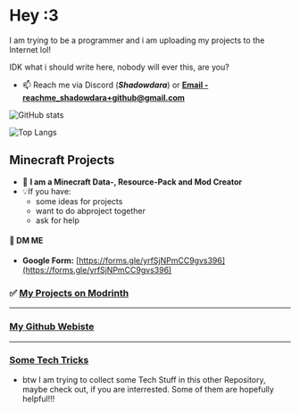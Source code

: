 # Hey :3
I am trying to be a programmer and i am uploading my projects to the Internet lol!

IDK what i should write here, nobody will ever this, are you?

- 📫 Reach me via Discord (***Shadowdara***) or **<a href="mailto:reachme_shadowdara+github@gmail.com">Email - reachme_shadowdara+github@gmail.com</a>**

<!--

- 👋 Hi, I’m @ShadowDara
- 👀 I’m interested in programming
- 🌱 I’m currently learning to code and design my own games
- 💞️ I’m looking to collaborate on my style XD
- 😄 Pronouns: she/her
- ⚡ Fun fact: I never watched something on Netflix
- ✨ My favurite Programming language is tbh **Python** but i dont know a lot different programming languages, so maybe there is altough which i would like more when i discover them but i am using Java the most for Minecraft programming!

-->

<!---
ShadowDara/ShadowDara is a ✨ special ✨ repository because its `README.md` (this file) appears on your GitHub profile.
You can click the Preview link to take a look at your changes.
--->

![GitHub stats](https://github-readme-stats.vercel.app/api?username=Shadowdara&theme=radical)

<!-- 

![Top Time](https://github-readme-stats.vercel.app/api/wakatime?username=Shadowdara&theme=radical&langs_count=20)

-->

![Top Langs](https://github-readme-stats.vercel.app/api/top-langs/?username=Shadowdara&layout=compact&theme=radical&langs_count=20)



## Minecraft Projects

- 🌳 **I am a Minecraft Data-, Resource-Pack and Mod Creator**
- 💡If you have:
  - some ideas for projects
  - want to do abproject together
  - ask for help
#### 📨 **DM ME**

  - **Google Form:** [https://forms.gle/yrfSjNPmCC9gvs396](https://forms.gle/yrfSjNPmCC9gvs396)

### ✅ [My Projects on Modrinth](https://modrinth.com/user/Shadowdara)

<!--
## 🚨 Little Overview

### Simpletimer
-->

---

### [My Github Webiste](https://shadowdara.github.io)

---

### [Some Tech Tricks](https://gist.github.com/ShadowDara/d9891f08687e40a843ec1527c2516f05)

- btw I am trying to collect some Tech Stuff in this other Repository, maybe check out, if you are interrested. Some of them are hopefully helpful!!!


<!--
---

### My Projects

<a href="https://github.com/ShadowDara/Discord-Package-Stats"><img src="https://github-readme-stats.vercel.app/api/pin/?username=shadowdara&repo=Discord-Package-Stats&theme=radical"></a>


--- 

<details><summary>More Spam!</summary>
<h3>Repository Stats</h3>
<hr><ul>
  <li>All: <b>50</b></li>
  <li>Public: <b>19</b></li>
  <li>Private: <b>31</b></li>
</ul>
</details>
-->